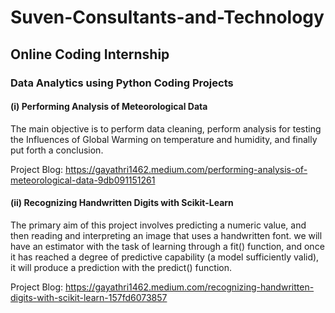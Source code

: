 # Suven-Consultants-and-Technology
## Online Coding Internship
### Data Analytics using Python Coding Projects
#### (i) Performing Analysis of Meteorological Data

The main objective is to perform data cleaning, perform analysis for testing the Influences of Global Warming on temperature and humidity, and finally put forth a conclusion.

Project Blog: https://gayathri1462.medium.com/performing-analysis-of-meteorological-data-9db091151261

#### (ii) Recognizing Handwritten Digits with Scikit-Learn

The primary aim of this project involves predicting a numeric value, and then reading and interpreting an image that uses a handwritten font.
we will have an estimator with the task of learning through a fit() function, and once it has reached a degree of predictive capability (a model sufficiently valid), it will produce a prediction with the predict() function. 

Project Blog: https://gayathri1462.medium.com/recognizing-handwritten-digits-with-scikit-learn-157fd6073857
